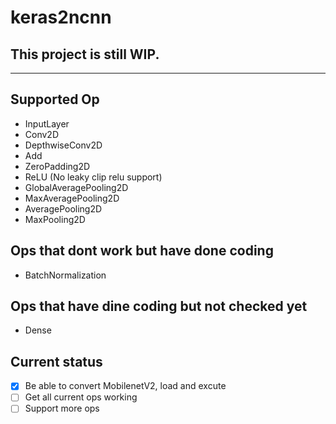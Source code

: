# keras2ncnn

## This project is still WIP. 

---

## Supported Op
- InputLayer
- Conv2D
- DepthwiseConv2D
- Add
- ZeroPadding2D
- ReLU (No leaky clip relu support)
- GlobalAveragePooling2D
- MaxAveragePooling2D
- AveragePooling2D
- MaxPooling2D

## Ops that dont work but have done coding
- BatchNormalization

## Ops that have dine coding but not checked yet
- Dense

## Current status
- [X] Be able to convert MobilenetV2, load and excute
- [ ] Get all current ops working
- [ ] Support more ops
